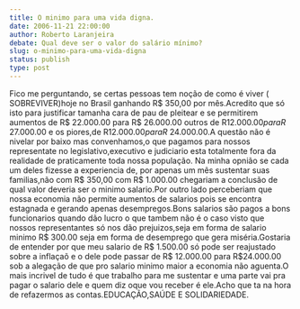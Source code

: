 ```yaml
---
title: O minimo para uma vida digna.
date: 2006-11-21 22:00:00
author: Roberto Laranjeira
debate: Qual deve ser o valor do salário mínimo?
slug: o-minimo-para-uma-vida-digna
status: publish 
type: post
---
```


Fico me perguntando, se certas pessoas tem noção de como é viver ( SOBREVIVER)hoje no Brasil ganhando R$ 350,00 por mês.Acredito que só isto para justificar tamanha cara de pau de pleitear e se permitirem aumentos de R$ 22.000.00 para R$ 26.000.00 outros de R$12.000.00 para R$ 27.000.00 e os piores,de R$12.000.00 para R$ 24.000.00.A questão não é nivelar por baixo mas convenhamos,o que pagamos para nossos representate no legislativo,executivo e judiciario esta totalmente fora da realidade de praticamente toda nossa população. Na minha opnião se cada um deles fizesse a experiencia de, por apenas um mês sustentar suas familias,não com R$ 350,00 com R$ 1.000.00 chegariam a conclusão de qual valor deveria ser o minimo salario.Por outro lado perceberiam que nossa economia não permite aumentos de salarios pois se encontra estagnada e gerando apenas desempregos.Bons salarios são pagos a bons funcionarios quando dão lucro o que tambem não é o caso visto que nossos representantes só nos dão prejuizos,seja em forma de salario minimo R$ 300.00 seja em forma de desemprego que gera miséria.Gostaria de entender por que meu salario de R$ 1.500.00 só pode ser reajustado sobre a inflaçaõ e o dele pode passar de R$ 12.000.00 para R$24.000.00 sob a alegação de que pro salario minimo maior a economia não aguenta.O mais incrivel de tudo é que trabalho para me sustentar e uma parte vai pra pagar o salario dele e quem diz oque vou receber é ele.Acho que ta na hora de refazermos as contas.EDUCAÇÃO,SAÚDE E SOLIDARIEDADE.
